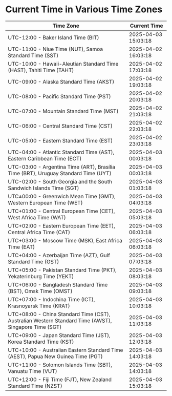 # Current Time in Various Time Zones

| Time Zone | Current Time |
|-----------|--------------|
| UTC-12:00 - Baker Island Time (BIT) | 2025-04-03 15:03:18 |
| UTC-11:00 - Niue Time (NUT), Samoa Standard Time (SST) | 2025-04-02 16:03:18 |
| UTC-10:00 - Hawaii-Aleutian Standard Time (HAST), Tahiti Time (TAHT) | 2025-04-02 17:03:18 |
| UTC-09:00 - Alaska Standard Time (AKST) | 2025-04-02 19:03:18 |
| UTC-08:00 - Pacific Standard Time (PST) | 2025-04-02 20:03:18 |
| UTC-07:00 - Mountain Standard Time (MST) | 2025-04-02 21:03:18 |
| UTC-06:00 - Central Standard Time (CST) | 2025-04-02 22:03:18 |
| UTC-05:00 - Eastern Standard Time (EST) | 2025-04-02 23:03:18 |
| UTC-04:00 - Atlantic Standard Time (AST), Eastern Caribbean Time (ECT) | 2025-04-03 00:03:18 |
| UTC-03:00 - Argentina Time (ART), Brasília Time (BRT), Uruguay Standard Time (UYT) | 2025-04-03 00:03:18 |
| UTC-02:00 - South Georgia and the South Sandwich Islands Time (SGT) | 2025-04-03 01:03:18 |
| UTC±00:00 - Greenwich Mean Time (GMT), Western European Time (WET) | 2025-04-03 04:03:18 |
| UTC+01:00 - Central European Time (CET), West Africa Time (WAT) | 2025-04-03 05:03:18 |
| UTC+02:00 - Eastern European Time (EET), Central Africa Time (CAT) | 2025-04-03 06:03:18 |
| UTC+03:00 - Moscow Time (MSK), East Africa Time (EAT) | 2025-04-03 06:03:18 |
| UTC+04:00 - Azerbaijan Time (AZT), Gulf Standard Time (GST) | 2025-04-03 07:03:18 |
| UTC+05:00 - Pakistan Standard Time (PKT), Yekaterinburg Time (YEKT) | 2025-04-03 08:03:18 |
| UTC+06:00 - Bangladesh Standard Time (BST), Omsk Time (OMST) | 2025-04-03 09:03:18 |
| UTC+07:00 - Indochina Time (ICT), Krasnoyarsk Time (KRAT) | 2025-04-03 10:03:18 |
| UTC+08:00 - China Standard Time (CST), Australian Western Standard Time (AWST), Singapore Time (SGT) | 2025-04-03 11:03:18 |
| UTC+09:00 - Japan Standard Time (JST), Korea Standard Time (KST) | 2025-04-03 12:03:18 |
| UTC+10:00 - Australian Eastern Standard Time (AEST), Papua New Guinea Time (PGT) | 2025-04-03 14:03:18 |
| UTC+11:00 - Solomon Islands Time (SBT), Vanuatu Time (VUT) | 2025-04-03 14:03:18 |
| UTC+12:00 - Fiji Time (FJT), New Zealand Standard Time (NZST) | 2025-04-03 15:03:18 |
